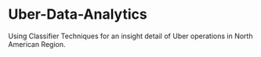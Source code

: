# Uber-Data-Analytics
Using Classifier Techniques for an insight detail of Uber operations in North American Region.
